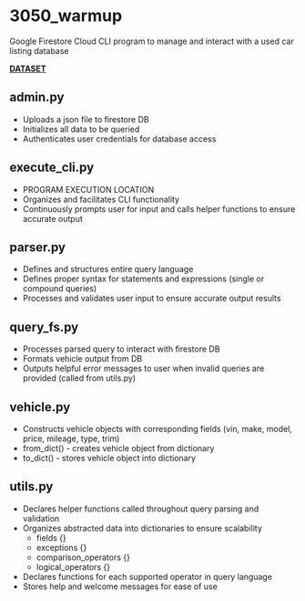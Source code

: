 # 3050_warmup
Google Firestore Cloud CLI program to manage and interact with a used car listing database

**[DATASET](https://www.kaggle.com/datasets/pratyushpuri/used-car-sales-listings-dataset-2025)**

## admin.py
- Uploads a json file to firestore DB
- Initializes all data to be queried
- Authenticates user credentials for database access

## execute_cli.py
- PROGRAM EXECUTION LOCATION
- Organizes and facilitates CLI functionality
- Continuously prompts user for input and calls helper functions to ensure accurate output

## parser.py
- Defines and structures entire query language
- Defines proper syntax for statements and expressions (single or compound queries)
- Processes and validates user input to ensure accurate output results

## query_fs.py
- Processes parsed query to interact with firestore DB
- Formats vehicle output from DB
- Outputs helpful error messages to user when invalid queries are provided (called from utils.py)

## vehicle.py
- Constructs vehicle objects with corresponding fields (vin, make, model, price, mileage, type, trim) 
- from_dict() - creates vehicle object from dictionary
- to_dict() - stores vehicle object into dictionary

## utils.py
- Declares helper functions called throughout query parsing and validation
- Organizes abstracted data into dictionaries to ensure scalability
  - fields {}
  - exceptions {}
  - comparison_operators {}
  - logical_operators {}
- Declares functions for each supported operator in query language 
- Stores help and welcome messages for ease of use